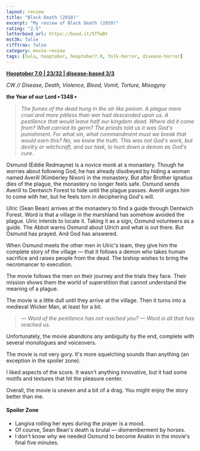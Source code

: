 ```yaml
---
layout: review
title: "Black Death (2010)"
excerpt: "My review of Black Death (2010)"
rating: "2.5"
letterboxd_url: https://boxd.it/5TTwBt
mst3k: false
rifftrax: false
category: movie-review
tags: [hulu, hooptober, hooptober7.0, folk-horror, disease-horror]
---
```


<b><a href="https://boxd.it/pOK5i/detail" target="_blank" rel="noopener">Hooptober 7.0 | 23/32 | disease-based 3/3</a></b>

<i>CW // Disease, Death, Violence, Blood, Vomit, Torture, Misogyny</i>

<b>the Year of our Lord ⬩ 1348 ⬩</b>

<blockquote><i>The fumes of the dead hung in the air like poison. A plague more cruel and more pitiless than war had descended upon us. A pestilence that would leave half our kingdom dead. Where did it come from? What carried its germ? The priests told us it was God's punishment. For what sin, what commandment must we break that would earn this? No, we knew the truth. This was not God's work, but devilry or witchcraft, and our task, to hunt down a demon as God's cure.</i></blockquote>

Osmund (Eddie Redmayne) is a novice monk at a monastery. Though he worries about following God, he has already disobeyed by hiding a woman named Averill (Kimberley Nixon) in the monastery. But after Brother Ignatius dies of the plague, the monastery no longer feels safe. Osmund sends Averill to Dentwich Forest to hide until the plague passes. Averill urges him to come with her, but he feels torn in deciphering God's will.

Ulric (Sean Bean) arrives at the monastery to find a guide through Dentwich Forest. Word is that a village in the marshland has somehow avoided the plague. Ulric intends to locate it. Taking it as a sign, Osmund volunteers as a guide. The Abbot warns Osmund about Ulrich and what is out there. But Osmund has prayed. And God has answered.

When Osmund meets the other men in Ulric's team, they give him the complete story of the village — that it follows a demon who takes human sacrifice and raises people from the dead. The bishop wishes to bring the necromancer to execution.

The movie follows the men on their journey and the trials they face. Their mission shows them the world of superstition that cannot understand the meaning of a plague.

The movie is a little dull until they arrive at the village. Then it turns into a medieval Wicker Man, at least for a bit.

<blockquote><i>— Word of the pestilence has not reached you?
— Word is all that has reached us.</i></blockquote>

Unfortunately, the movie abandons any ambiguity by the end, complete with several monologues and voiceovers.

The movie is not very gory. It's more squelching sounds than anything (an exception in the spoiler zone).

I liked aspects of the score. It wasn't anything innovative, but it had some motifs and textures that hit the pleasure center.

Overall, the movie is uneven and a bit of a drag. You might enjoy the story better than me.

#### Spoiler Zone

- Langiva rolling her eyes during the prayer is a mood.
- Of course, Sean Bean's death is brutal — dismemberment by horses.
- I don't know why we needed Osmund to become Anakin in the movie's final five minutes.
